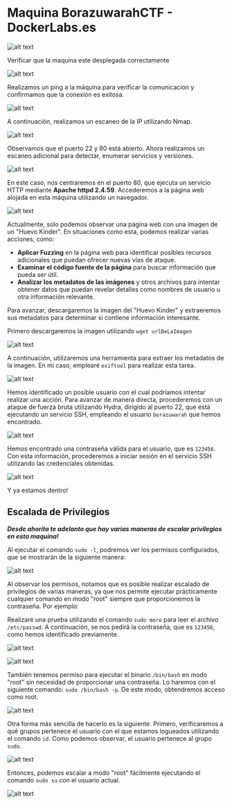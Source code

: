 # Maquina BorazuwarahCTF - DockerLabs.es

![alt text](ImagenesMaquinaBorazuwarahCTF/image.png)

Verificar que la maquina este desplegada correctamente

<!-- ![[Pasted image 20240818191719.png]] -->

![alt text](ImagenesMaquinaBorazuwarahCTF/Pasted%20image%2020240818191719.png)

Realizamos un ping a la máquina para verificar la comunicación y confirmamos que la conexión es exitosa.

<!-- ![[Pasted image 20240818191913.png]] -->

![alt text](ImagenesMaquinaBorazuwarahCTF/Pasted%20image%2020240818191913.png)

A continuación, realizamos un escaneo de la IP utilizando Nmap.

<!-- ![[Pasted image 20240818193049.png]] -->

![alt text](ImagenesMaquinaBorazuwarahCTF/Pasted%20image%2020240818193049.png)

Observamos que el puerto 22 y 80 está abierto. Ahora realizamos un escaneo adicional para detectar, enumerar servicios y versiones.

<!-- ![[Pasted image 20240818193217.png]] -->

![alt text](ImagenesMaquinaBorazuwarahCTF/Pasted%20image%2020240818193217.png)

En este caso, nos centraremos en el puerto 80, que ejecuta un servicio HTTP mediante **Apache httpd 2.4.59**. Accederemos a la página web alojada en esta máquina utilizando un navegador.

<!-- ![[Pasted image 20240818193636.png]] -->

![alt text](ImagenesMaquinaBorazuwarahCTF/Pasted%20image%2020240818200350.png)

Actualmente, solo podemos observar una página web con una imagen de un "Huevo Kinder". En situaciones como esta, podemos realizar varias acciones, como:

- **Aplicar Fuzzing** en la página web para identificar posibles recursos adicionales que puedan ofrecer nuevas vías de ataque.
- **Examinar el código fuente de la página** para buscar información que pueda ser útil.
- **Analizar los metadatos de las imágenes** y otros archivos para intentar obtener datos que puedan revelar detalles como nombres de usuario u otra información relevante.

Para avanzar, descargaremos la imagen del "Huevo Kinder" y extraeremos sus metadatos para determinar si contiene información interesante.

Primero descargaremos la imagen utilizando `wget urlDeLaImagen`

<!-- ![[Pasted image 20240818200350.png]] -->

![alt text](ImagenesMaquinaBorazuwarahCTF/Pasted%20image%2020240818193636.png)

A continuación, utilizaremos una herramienta para extraer los metadatos de la imagen. En mi caso, emplearé `exiftool` para realizar esta tarea.

<!-- ![[Pasted image 20240818200653.png]] -->

![alt text](ImagenesMaquinaBorazuwarahCTF/Pasted%20image%2020240818200653.png)

Hemos identificado un posible usuario con el cual podríamos intentar realizar una acción. Para avanzar de manera directa, procederemos con un ataque de fuerza bruta utilizando Hydra, dirigido al puerto 22, que está ejecutando un servicio SSH, empleando el usuario `borazuwarah` que hemos encontrado.

<!-- ![[Pasted image 20240818201215.png]] -->

![alt text](ImagenesMaquinaBorazuwarahCTF/Pasted%20image%2020240818201215.png)

Hemos encontrado una contraseña válida para el usuario, que es `123456`. Con esta información, procederemos a iniciar sesión en el servicio SSH utilizando las credenciales obtenidas.

<!-- ![[Pasted image 20240818201705.png]] -->

![alt text](ImagenesMaquinaBorazuwarahCTF/Pasted%20image%2020240818201705.png)

Y ya estamos dentro!

## Escalada de Privilegios

**_Desde ahorita te adelanto que hay varias maneras de escalar privilegios en esta maquina!_**

Al ejecutar el comando `sudo -l`, podremos ver los permisos configurados, que se mostrarán de la siguiente manera:

<!-- ![[Pasted image 20240818202813.png]] -->

![alt text](ImagenesMaquinaBorazuwarahCTF/Pasted%20image%2020240818202813.png)

Al observar los permisos, notamos que es posible realizar escalado de privilegios de varias maneras, ya que nos permite ejecutar prácticamente cualquier comando en modo "root" siempre que proporcionemos la contraseña. Por ejemplo:

Realizaré una prueba utilizando el comando `sudo more` para leer el archivo `/etc/passwd`. A continuación, se nos pedirá la contraseña, que es `123456`, como hemos identificado previamente.

<!-- ![[Pasted image 20240818203823.png]] -->

![alt text](ImagenesMaquinaBorazuwarahCTF/Pasted%20image%2020240818203823.png)

<!-- ![[Pasted image 20240818203917.png]] -->

![alt text](ImagenesMaquinaBorazuwarahCTF/Pasted%20image%2020240818203917.png)

También tenemos permiso para ejecutar el binario `/bin/bash` en modo "root" sin necesidad de proporcionar una contraseña. Lo haremos con el siguiente comando: `sudo /bin/bash -p`. De este modo, obtendremos acceso como root.

<!-- ![[Pasted image 20240818204156.png]] -->

![alt text](ImagenesMaquinaBorazuwarahCTF/Pasted%20image%2020240818204156.png)

Otra forma más sencilla de hacerlo es la siguiente. Primero, verificaremos a qué grupos pertenece el usuario con el que estamos logueados utilizando el comando `id`. Como podemos observar, el usuario pertenece al grupo `sudo`.

<!-- ![[Pasted image 20240818204537.png]] -->

![alt text](ImagenesMaquinaBorazuwarahCTF/Pasted%20image%2020240818204537.png)

Entonces, podemos escalar a modo "root" fácilmente ejecutando el comando `sudo su` con el usuario actual.

<!-- ![[Pasted image 20240818204638.png]] -->

![alt text](ImagenesMaquinaBorazuwarahCTF/Pasted%20image%2020240818204638.png)
